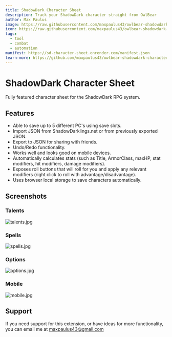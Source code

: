 ```yaml
---
title: ShadowDark Character Sheet
description: Track your ShadowDark character straight from OwlBear
author: Max Paulus
image: https://raw.githubusercontent.com/maxpaulus43/owlbear-shadowdark-character-sheet/main/screenshots/hero.jpg
icon: https://raw.githubusercontent.com/maxpaulus43/owlbear-shadowdark-character-sheet/main/public/icon.svg
tags:
  - tool
  - combat
  - automation
manifest: https://sd-character-sheet.onrender.com/manifest.json 
learn-more: https://github.com/maxpaulus43/owlbear-shadowdark-character-sheet
---
```


# ShadowDark Character Sheet

Fully featured character sheet for the ShadowDark RPG system.

## Features

* Able to save up to 5 different PC's using save slots.
* Import JSON from ShadowDarklings.net or from previously exported JSON.
* Export to JSON for sharing with friends.
* Undo/Redo functionality.
* Works well and looks good on mobile devices.
* Automatically calculates stats (such as Title, ArmorClass, maxHP, stat modifiers, hit modifiers, damage modifiers).
* Exposes roll buttons that will roll for you and apply any relevant modifiers (right click to roll with advantage/disadvantage).
* Uses browser local storage to save characters automatically.

## Screenshots

### Talents
![talents.jpg](https://raw.githubusercontent.com/maxpaulus43/owlbear-shadowdark-character-sheet/main/screenshots/talents.jpg)

### Spells
![spells.jpg](https://raw.githubusercontent.com/maxpaulus43/owlbear-shadowdark-character-sheet/main/screenshots/spells.jpg)

### Options
![options.jpg](https://raw.githubusercontent.com/maxpaulus43/owlbear-shadowdark-character-sheet/main/screenshots/options.jpg)

### Mobile
![mobile.jpg](https://raw.githubusercontent.com/maxpaulus43/owlbear-shadowdark-character-sheet/main/screenshots/mobile.jpg)

## Support

If you need support for this extension, or have ideas for more functionality, you can email me at <maxpaulus43@gmail.com>
